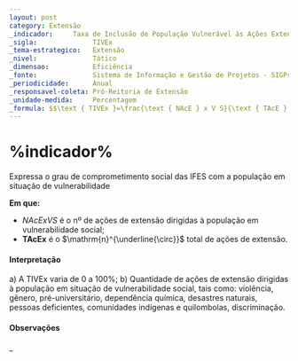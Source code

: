 ```yaml
---
layout: post
category: Extensão
_indicador:     Taxa de Inclusão de População Vulnerável às Ações Extensionistas  
_sigla:              TIVEx       
_tema-estrategico:   Extensão
_nivel:              Tático
_dimensao:           Eficiência
_fonte:              Sistema de Informação e Gestão de Projetos - SIGProj
_periodicidade:      Anual
_responsavel-coleta: Pró-Reitoria de Extensão
_unidade-medida:     Percentagem
_formula: $$\text { TIVEx }=\frac{\text { NAcE } x V S}{\text { TAcE } x} \times 100$$
---
```




# %indicador%


Expressa o grau de comprometimento social das IFES com a população em situação de vulnerabilidade








**Em que:**

- $NAcExVS$ é o nº de ações de extensão dirigidas à população em vulnerabilidade social; 
- $\boldsymbol{T} \boldsymbol{A} \boldsymbol{c} \boldsymbol{E} \boldsymbol{x}$ é o $\mathrm{n}^{\underline{\circ}}$ total de ações de extensão.


#### Interpretação

a) A TIVEx varia de 0 a 100%;
b) Quantidade de ações de extensão dirigidas à população 
em situação de vulnerabilidade social, tais como: violência, 
gênero, pré-universitário, dependência química, desastres 
naturais, pessoas deficientes, comunidades indígenas e 
quilombolas, discriminação.


#### Observações

_


